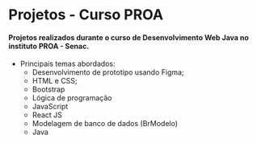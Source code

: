 # Projetos - Curso PROA 

#### Projetos realizados durante o curso de Desenvolvimento Web Java no instituto PROA - Senac. 

- Principais temas abordados:
  - Desenvolvimento de prototipo usando Figma;
  - HTML e CSS;
  - Bootstrap
  - Lógica de programação 
  - JavaScript
  - React JS 
  - Modelagem de banco de dados (BrModelo)
  - Java
  

